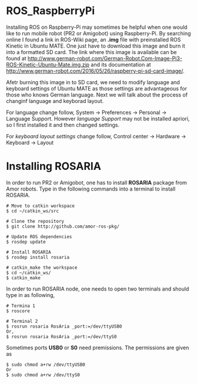 # ROS_RaspberryPi
Installing ROS on Raspberry-Pi may sometimes be helpful when one would like to run mobile robot (PR2 or Amigobot) using Raspberry-Pi. By searching online I found a link in ROS-Wiki page, an **.img** file with preinstalled ROS Kinetic in Ubuntu MATE. One just have to download this image and burn it into a formatted SD card. The link where this image is available can be found at http://www.german-robot.com/German-Robot.Com-Image-Pi3-ROS-Kinetic-Ubuntu-Mate.img.zip and its documentation  at http://www.german-robot.com/2016/05/26/raspberry-pi-sd-card-image/.

Afetr burning this image in to SD card, we need to modify language and keyboard settings of Ubuntu MATE as those settings are advantageous for those who knows German language. Next we will talk about the process of changinf language and keyborad layout.

For language change follow, System -> Preferences -> Personal -> Language Support. However *language Support* may not be installed apriori, so I first installed it and then changed settings.

For *keyboard layout settings* change follow, Control center -> Hardware -> Keyboard -> Layout

# Installing ROSARIA
In order to run PR2 or Amigobot, one has to install **ROSARIA** package from Amor robots. Type in the following commands into a terminal to install ROSARIA.

```
# Move to catkin workspace
$ cd ~/catkin_ws/src

# Clone the repository
$ git clone http://github.com/amor-ros-pkg/

# Update ROS dependencies
$ rosdep update

# Install ROSARIA
$ rosdep install rosaria

# catkin_make the workspace
$ cd ~/catkin_ws/
$ catkin_make
```
In order to run ROSARIA node, one needs to open two terminals and should type in as following,

```
# Termina 1
$ roscore

# Terminal 2
$ rosrun rosaria RosAria _port:=/dev/ttyUSB0
Or,
$ rosrun rosaria RosAria _port:=/dev/ttyS0
```
Sometimes ports **USB0** or **S0** need premissions. The permissions are given as

```
$ sudo chmod a+rw /dev/ttyUSB0
Or
$ sudo chmod a+rw /dev/ttyS0
```
